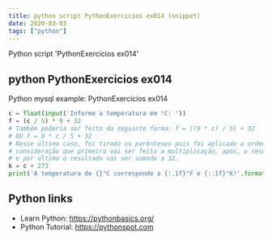 ```yaml
---
title: python script PythonExercicios ex014 (snippet)
date: 2020-03-03
tags: ["python"]
---
```

Python script 'PythonExercicios ex014'


## python PythonExercicios ex014

Python mysql example: PythonExercicios ex014

```python
c = float(input('Informe a temperatura em °C: '))
f = (c / 5) * 9 + 32
# Também poderia ser feito da seguinte forma: f = ((9 * c) / 5) + 32
# OU f = 9 * c / 5 + 32
# Nesse último caso, foi tirado os parênteses pois foi aplicado a ordem de precedência. Levando em
# consideração que primeiro vai ser feito a multiplicação, após, o resultado vai ser dividido por 5
# e por último o resultado vai ser somado a 32.
k = c + 273
print('A temperatura de {}°C corresponde a {:.1f}°F e {:.1f}°K!'.format(c, f, k))

```

## Python links

- Learn Python: https://pythonbasics.org/
- Python Tutorial: https://pythonspot.com
